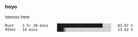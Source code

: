 ### heyo
tweoss here

<!--START_SECTION:waka-->

```text
Rust    1 hr 28 mins    █████████████████████░░░░   83.87 %
Other   14 mins         ███▒░░░░░░░░░░░░░░░░░░░░░   13.42 %
```

<!--END_SECTION:waka-->

<!--
**Tweoss/tweoss** is a ✨ _special_ ✨ repository because its `README.md` (this file) appears on your GitHub profile.

Here are some ideas to get you started:

- 🔭 I’m currently working on ...
- 🌱 I’m currently learning ...
- 👯 I’m looking to collaborate on ...
- 🤔 I’m looking for help with ...
- 💬 Ask me about ...
- 📫 How to reach me: ...
- 😄 Pronouns: ...
- ⚡ Fun fact: ...
-->
